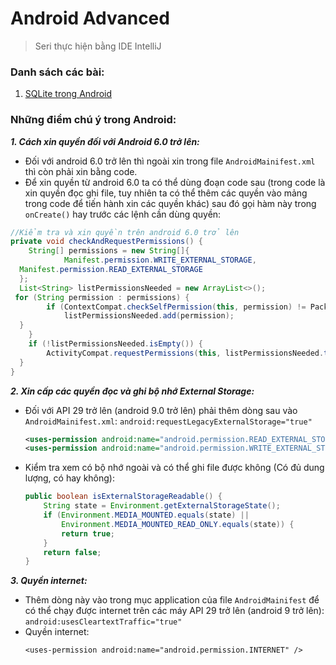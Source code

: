 # Android Advanced
> Seri thực hiện bằng IDE IntelliJ

### Danh sách các bài:
1. [SQLite trong Android](https://github.com/huyhuynh1905/StudyAndShare/tree/master/AndroidAdvanced/SQLiteTrongAndroid)



### Những điểm chú ý trong Android:
***1. Cách xin quyền đối với Android 6.0 trở lên:***
- Đối với android 6.0 trở lên thì ngoài xin trong file `AndroidMainifest.xml` thì còn phải xin bằng code.
- Để xin quyền từ android 6.0 ta có thể dùng đoạn code sau (trong code là xin quyền đọc ghi file, tuy nhiên ta có thể thêm các quyền vào mảng trong code để tiến hành xin các quyền khác) sau đó gọi hàm này trong `onCreate()` hay trước các lệnh cần dùng quyền:
```java
//Kiểm tra và xin quyền trên android 6.0 trở lên
private void checkAndRequestPermissions() {  
    String[] permissions = new String[]{  
            Manifest.permission.WRITE_EXTERNAL_STORAGE,  
  Manifest.permission.READ_EXTERNAL_STORAGE  
  };  
  List<String> listPermissionsNeeded = new ArrayList<>();  
 for (String permission : permissions) {  
        if (ContextCompat.checkSelfPermission(this, permission) != PackageManager.PERMISSION_GRANTED) {  
            listPermissionsNeeded.add(permission);  
  }  
    }  
    if (!listPermissionsNeeded.isEmpty()) {  
        ActivityCompat.requestPermissions(this, listPermissionsNeeded.toArray(new String[listPermissionsNeeded.size()]), 1);  
  }  
}
```
***2. Xin cấp các quyền đọc và ghi bộ nhớ External Storage:***
- Đối với API 29 trở lên (android 9.0 trở lên) phải thêm dòng sau vào `AndroidMainifest.xml`: `android:requestLegacyExternalStorage="true"`

	```xml
	<uses-permission android:name="android.permission.READ_EXTERNAL_STORAGE"/>  
	<uses-permission android:name="android.permission.WRITE_EXTERNAL_STORAGE"/>
	```
- Kiểm tra xem có bộ nhớ ngoài và có thể ghi file được không (Có đủ dung lượng, có hay không):
	```java
	public boolean isExternalStorageReadable() {
	    String state = Environment.getExternalStorageState();
	    if (Environment.MEDIA_MOUNTED.equals(state) ||
	        Environment.MEDIA_MOUNTED_READ_ONLY.equals(state)) {
	        return true;
	    }
	    return false;
	}
	```
***3. Quyền internet:***
- Thêm dòng này vào trong mục application của file `AndroidMainifest` để có thể chạy được internet trên các máy API 29 trở lên (android 9 trở lên): `android:usesCleartextTraffic="true"`
- Quyền internet: 
	```
	<uses-permission android:name="android.permission.INTERNET" />
	